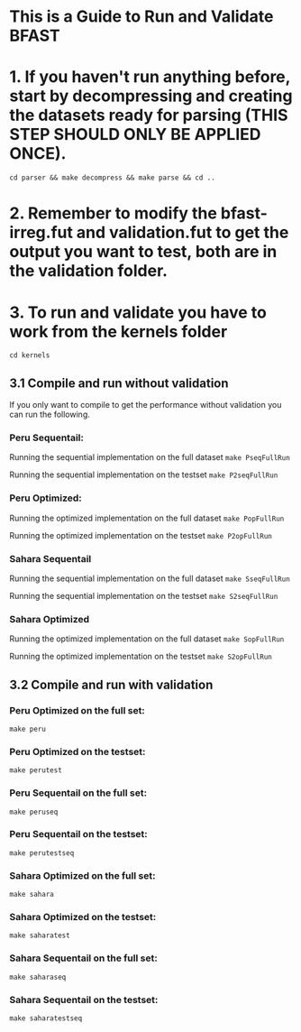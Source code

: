 

# This is a Guide to Run and Validate BFAST

# 1. If you haven't run anything before, start by decompressing and creating the datasets ready for parsing (THIS STEP SHOULD ONLY BE APPLIED ONCE). 

```
cd parser && make decompress && make parse && cd ..
```

# 2. Remember to modify the bfast-irreg.fut and validation.fut to get the output you want to test, both are in the validation folder. 


# 3. To run and validate you have to work from the kernels folder
```
cd kernels
```

## 3.1 Compile and run without validation 

If you only want to compile to get the performance without validation you can run the following.

### Peru Sequentail: 

Running the sequential implementation on the full dataset 
```make PseqFullRun```


Running the sequential implementation on the testset 
```make P2seqFullRun```


### Peru Optimized: 

Running the optimized implementation on the full dataset 
```make PopFullRun```


Running the optimized implementation on the testset 
```make P2opFullRun```



### Sahara Sequentail

Running the sequential implementation on the full dataset 
```make SseqFullRun```


Running the sequential implementation on the testset 
```make S2seqFullRun```


### Sahara Optimized

Running the optimized implementation on the full dataset 
```make SopFullRun```


Running the optimized implementation on the testset 
```make S2opFullRun```


## 3.2 Compile and run with validation 

### Peru Optimized on the full set:

```make peru```


### Peru Optimized on the testset:
```make perutest```


### Peru Sequentail on the full set:
```make peruseq```


### Peru Sequentail on the testset:
```make perutestseq```


### Sahara Optimized on the full set:
```make sahara```


### Sahara Optimized on the testset:
```make saharatest```


### Sahara Sequentail on the full set:
```make saharaseq```


### Sahara Sequentail on the testset:
```make saharatestseq```






